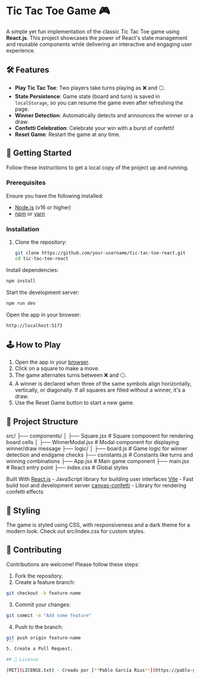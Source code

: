 # Tic Tac Toe Game 🎮

A simple yet fun implementation of the classic Tic Tac Toe game using **React.js**. This project showcases the power of React's state management and reusable components while delivering an interactive and engaging user experience.

## 🛠 Features

- **Play Tic Tac Toe**: Two players take turns playing as ❌ and ⚪.
- **State Persistence**: Game state (board and turn) is saved in `localStorage`, so you can resume the game even after refreshing the page.
- **Winner Detection**: Automatically detects and announces the winner or a draw.
- **Confetti Celebration**: Celebrate your win with a burst of confetti!
- **Reset Game**: Restart the game at any time.

## 🚀 Getting Started

Follow these instructions to get a local copy of the project up and running.

### Prerequisites

Ensure you have the following installed:
- [Node.js](https://nodejs.org/) (v16 or higher)
- [npm](https://www.npmjs.com/) or [yarn](https://yarnpkg.com/)

### Installation

1. Clone the repository:
   ```bash
   git clone https://github.com/your-username/tic-tac-toe-react.git
   cd tic-tac-toe-react
   ```
Install dependencies:
   ```bash
npm install
   ```
Start the development server:
   ```bash
npm run dev
   ```
Open the app in your browser:

   ```bash
http://localhost:5173
  ```

## 🕹️ How to Play
  1. Open the app in your [browser](http://localhost:5173).
  2. Click on a square to make a move.
  3. The game alternates turns between ❌ and ⚪.
  4. A winner is declared when three of the same symbols align horizontally, vertically, or diagonally. If all squares are filled without a winner, it's a draw.
  5. Use the Reset Game button to start a new game.

## 📂 Project Structure

src/
├── components/
│   ├── Square.jsx          # Square component for rendering board cells
│   ├── WinnerModal.jsx     # Modal component for displaying winner/draw message
├── logic/
│   ├── board.js            # Game logic for winner detection and endgame checks
├── constants.js            # Constants like turns and winning combinations
├── App.jsx                 # Main game component
├── main.jsx                # React entry point
├── index.css               # Global styles

Built With
[React.js](https://react.dev/) - JavaScript library for building user interfaces
[Vite](https://vite.dev/) - Fast build tool and development server
[canvas-confetti](https://github.com/catdad/canvas-confetti) - Library for rendering confetti effects

## 🎨 Styling
The game is styled using CSS, with responsiveness and a dark theme for a modern look. Check out src/index.css for custom styles.

## 🤝 Contributing
Contributions are welcome! Please follow these steps:

  1. Fork the repository.
  2. Create a feature branch:
  ```bash
  git checkout -b feature-name
  ```
  3. Commit your changes:
  ```bash
  git commit -m "Add some feature"
  ```
  4. Push to the branch:
  ````bash
  git push origin feature-name
  ```
  5. Create a Pull Request.

## 🔑 License

[MIT](LICENSE.txt) - Creado por [**Pablo García Rius**](https://pablo-garcia-rius.vercel.app/).
